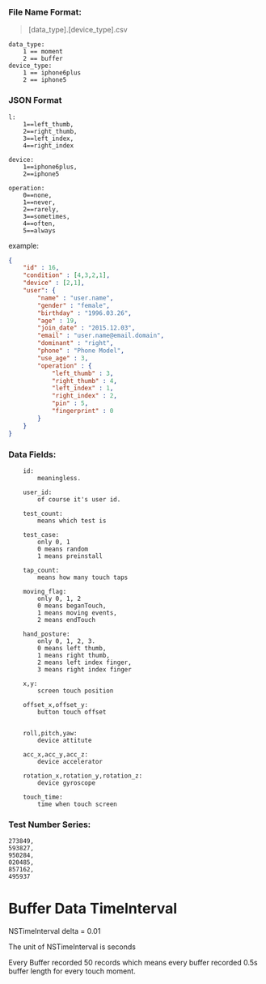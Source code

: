 ### File Name Format:

>	[data\_type].[device\_type].csv

	data_type:
		1 == moment
		2 == buffer
	device_type:
		1 == iphone6plus
		2 == iphone5

### JSON Format

	l:
		1==left_thumb, 
		2==right_thumb, 
		3==left_index, 
		4==right_index

	device:
		1==iphone6plus, 
		2==iphone5

	operation:
		0==none, 
		1==never, 
		2==rarely, 
		3==sometimes, 
		4==often, 
		5==always
		
example:

```json
{
	"id" : 16,
	"condition" : [4,3,2,1],
	"device" : [2,1],
	"user": {
		"name" : "user.name",
		"gender" : "female",
		"birthday" : "1996.03.26",
		"age" : 19,
		"join_date" : "2015.12.03",
		"email" : "user.name@email.domain",
		"dominant" : "right",
		"phone" : "Phone Model",
		"use_age" : 3,
		"operation" : {
			"left_thumb" : 3,
			"right_thumb" : 4,
			"left_index" : 1,
			"right_index" : 2,
			"pin" : 5,
			"fingerprint" : 0
		}
	}
}
```

### Data Fields:

```
	id:
		meaningless.
	
	user_id:
		of course it's user id.
	
	test_count:
		means which test is

	test_case:
		only 0, 1
		0 means random
		1 means preinstall

	tap_count:
		means how many touch taps

	moving_flag:
		only 0, 1, 2
		0 means beganTouch,
		1 means moving events,
		2 means endTouch

	hand_posture:
		only 0, 1, 2, 3.
		0 means left thumb,
		1 means right thumb,
		2 means left index finger,
		3 means right index finger

	x,y:
		screen touch position

	offset_x,offset_y:
		button touch offset


	roll,pitch,yaw:
		device attitute

	acc_x,acc_y,acc_z:
		device accelerator

	rotation_x,rotation_y,rotation_z:
		device gyroscope

	touch_time:
		time when touch screen
```


### Test Number Series:

	273849,
	593827,
	950284,
	020485,
	857162,
	495937
	
	
# Buffer Data TimeInterval
NSTimeInterval delta = 0.01

The unit of NSTimeInterval is seconds

Every Buffer recorded 50 records which means every buffer recorded 0.5s buffer length for every touch moment.